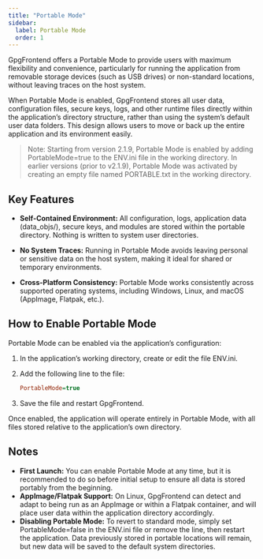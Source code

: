 ```yaml
---
title: "Portable Mode"
sidebar:
  label: Portable Mode
  order: 1
---
```


GpgFrontend offers a Portable Mode to provide users with maximum flexibility and
convenience, particularly for running the application from removable storage
devices (such as USB drives) or non-standard locations, without leaving traces
on the host system.

When Portable Mode is enabled, GpgFrontend stores all user data, configuration
files, secure keys, logs, and other runtime files directly within the
application’s directory structure, rather than using the system’s default user
data folders. This design allows users to move or back up the entire application
and its environment easily.

> Note: Starting from version 2.1.9, Portable Mode is enabled by adding
> PortableMode=true to the ENV.ini file in the working directory. In earlier
> versions (prior to v2.1.9), Portable Mode was activated by creating an empty
> file named PORTABLE.txt in the working directory.

## Key Features

- **Self-Contained Environment:** All configuration, logs, application data
  (data_objs/), secure keys, and modules are stored within the portable
  directory. Nothing is written to system user directories.

- **No System Traces:** Running in Portable Mode avoids leaving personal or
  sensitive data on the host system, making it ideal for shared or temporary
  environments.

- **Cross-Platform Consistency:** Portable Mode works consistently across
  supported operating systems, including Windows, Linux, and macOS (AppImage,
  Flatpak, etc.).

## **How to Enable Portable Mode**

Portable Mode can be enabled via the application’s configuration:

1. In the application’s working directory, create or edit the file ENV.ini.
2. Add the following line to the file:

   ```ini
   PortableMode=true
   ```

3. Save the file and restart GpgFrontend.

Once enabled, the application will operate entirely in Portable Mode, with all
files stored relative to the application’s own directory.

## Notes

- **First Launch:** You can enable Portable Mode at any time, but it is
  recommended to do so before initial setup to ensure all data is stored
  portably from the beginning.
- **AppImage/Flatpak Support:** On Linux, GpgFrontend can detect and adapt to
  being run as an AppImage or within a Flatpak container, and will place user
  data within the application directory accordingly.
- **Disabling Portable Mode:** To revert to standard mode, simply set
  PortableMode=false in the ENV.ini file or remove the line, then restart the
  application. Data previously stored in portable locations will remain, but new
  data will be saved to the default system directories.
